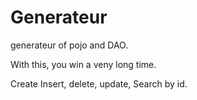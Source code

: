 Generateur
==========

generateur of pojo and DAO.

With this, you win a veny long time.

Create Insert, delete, update, Search by id.
